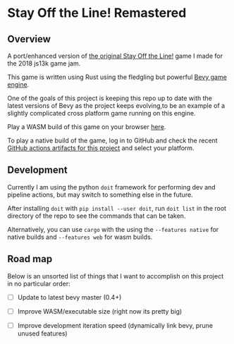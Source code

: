 # Stay Off the Line! Remastered


## Overview

A port/enhanced version of [the original Stay Off the Line!](https://github.com/nhaney/stayOffTheLine) game 
I made for the 2018 js13k game jam.

This game is written using Rust using the fledgling but powerful [Bevy game engine](https://github.com/bevyengine/bevy).

One of the goals of this project is keeping this repo up to date with the latest versions of Bevy as the 
project keeps evolving,to be an example of a slightly complicated cross platform game running on this engine.

Play a WASM build of this game on your browser [here](https://nigelhaney.com/fish-game).

To play a native build of the game, log in to GitHub and check the recent 
[GitHub actions artifacts for this project](https://github.com/nhaney/fish-game/actions) and select your platform.

## Development

Currently I am using the python `doit` framework for performing dev and pipeline actions, but may switch to something else in the future.

After installing `doit` with `pip install --user doit`, run `doit list` in the root directory of the repo to see the commands that can be taken.

Alternatively, you can use `cargo` with the  using the `--features native` for native builds and `--features web` for wasm builds.

## Road map

Below is an unsorted list of things that I want to accomplish on this project in no particular order:

- [ ] Update to latest bevy master (0.4+)
- [ ] Improve WASM/executable size (right now its pretty big)
- [ ] Improve development iteration speed (dynamically link bevy, prune unused features)

